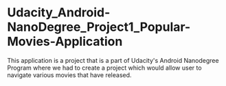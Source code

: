 # Udacity_Android-NanoDegree_Project1_Popular-Movies-Application
This application is a project that is a part of Udacity's Android Nanodegree Program where we had to create a project which would allow user to navigate various movies that have released.
